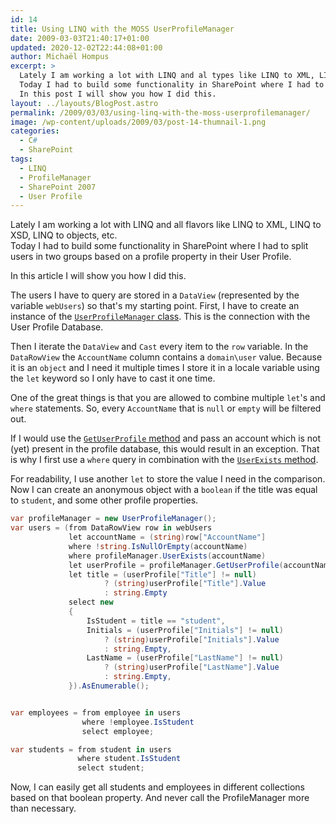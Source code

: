 ```yaml
---
id: 14
title: Using LINQ with the MOSS UserProfileManager
date: 2009-03-03T21:40:17+01:00
updated: 2020-12-02T22:44:08+01:00
author: Michaël Hompus
excerpt: >
  Lately I am working a lot with LINQ and al types like LINQ to XML, LINQ to XSD, LINQ to objects, etc.
  Today I had to build some functionality in SharePoint where I had to split users in 2 groups based on a profile property in their User Profile.
  In this post I will show you how I did this.
layout: ../layouts/BlogPost.astro
permalink: /2009/03/03/using-linq-with-the-moss-userprofilemanager/
image: /wp-content/uploads/2009/03/post-14-thumnail-1.png
categories:
  - C#
  - SharePoint
tags:
  - LINQ
  - ProfileManager
  - SharePoint 2007
  - User Profile
---
```


Lately I am working a lot with LINQ and all flavors like LINQ to XML, LINQ to XSD, LINQ to objects, etc.  
Today I had to build some functionality in SharePoint where I had to split users in two groups based on a profile property in their User Profile.

In this article I will show you how I did this.

<!--more-->

The users I have to query are stored in a `DataView` (represented by the variable `webUsers`) so that's my starting point.
First, I have to create an instance of the [`UserProfileManager` class](https://learn.microsoft.com/previous-versions/office/developer/sharepoint-2007/ms499834(v=office.12)).
This is the connection with the User Profile Database.

Then I iterate the `DataView` and `Cast` every item to the `row` variable.
In the `DataRowView` the `AccountName` column contains a `domain\user` value.
Because it is an `object` and I need it multiple times I store it in a locale variable using the `let` keyword so I only have to cast it one time.

One of the great things is that you are allowed to combine multiple `let`'s and `where` statements. So, every `AccountName` that is `null` or `empty` will be filtered out.

If I would use the [`GetUserProfile` method](https://learn.microsoft.com/previous-versions/office/developer/sharepoint-2007/ms562764(v=office.12)) and pass an account which is not (yet) present in the profile database, this would result in an exception.
That is why I first use a `where` query in combination with the [`UserExists` method](https://learn.microsoft.com/previous-versions/office/developer/sharepoint-2007/ms517538(v=office.12)).

For readability, I use another `let` to store the value I need in the comparison.
Now I can create an anonymous object with a `boolean` if the title was equal to `student`, and some other profile properties.

```csharp
var profileManager = new UserProfileManager();
var users = (from DataRowView row in webUsers
             let accountName = (string)row["AccountName"]
             where !string.IsNullOrEmpty(accountName)
             where profileManager.UserExists(accountName)
             let userProfile = profileManager.GetUserProfile(accountName)
             let title = (userProfile["Title"] != null)
                     ? (string)userProfile["Title"].Value
                     : string.Empty
             select new
             {
                 IsStudent = title == "student",
                 Initials = (userProfile["Initials"] != null)
                     ? (string)userProfile["Initials"].Value
                     : string.Empty,
                 LastName = (userProfile["LastName"] != null)
                     ? (string)userProfile["LastName"].Value
                     : string.Empty,
             }).AsEnumerable();


var employees = from employee in users
                where !employee.IsStudent
                select employee;

var students = from student in users
               where student.IsStudent
               select student;
```

Now, I can easily get all students and employees in different collections based on that boolean property.
And never call the ProfileManager more than necessary.
